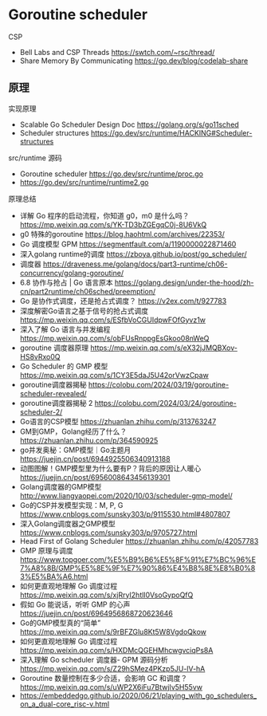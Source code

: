 # Goroutine scheduler
CSP
- Bell Labs and CSP Threads https://swtch.com/~rsc/thread/
- Share Memory By Communicating https://go.dev/blog/codelab-share

## 原理
实现原理
- Scalable Go Scheduler Design Doc https://golang.org/s/go11sched
- Scheduler structures https://go.dev/src/runtime/HACKING#Scheduler-structures

src/runtime 源码
- Goroutine scheduler https://go.dev/src/runtime/proc.go
- https://go.dev/src/runtime/runtime2.go

原理总结
- 详解 Go 程序的启动流程，你知道 g0，m0 是什么吗？https://mp.weixin.qq.com/s/YK-TD3bZGEgqC0j-8U6VkQ
- g0 特殊的goroutine https://blog.haohtml.com/archives/22353/
- Go 调度模型 GPM https://segmentfault.com/a/1190000022871460
- 深入golang runtime的调度 https://zboya.github.io/post/go_scheduler/
- 调度器 https://draveness.me/golang/docs/part3-runtime/ch06-concurrency/golang-goroutine/
- 6.8 协作与抢占 | Go 语言原本 https://golang.design/under-the-hood/zh-cn/part2runtime/ch06sched/preemption/
- Go 是协作式调度，还是抢占式调度？ https://v2ex.com/t/927783
- 深度解密Go语言之基于信号的抢占式调度 https://mp.weixin.qq.com/s/ESfbVoCGUIdpwFOfGyvz1w
- 深入了解 Go 语言与并发编程 https://mp.weixin.qq.com/s/obFUsRnppgEsGkoo08nWeQ
- goroutine 调度器原理 https://mp.weixin.qq.com/s/eX32jJMQBXov-HS8vRxo0Q
- Go Scheduler 的 GMP 模型 https://mp.weixin.qq.com/s/1CY3E5daJ5U42orVwzCpaw
- goroutine调度器揭秘 https://colobu.com/2024/03/19/goroutine-scheduler-revealed/
- goroutine调度器揭秘 2 https://colobu.com/2024/03/24/goroutine-scheduler-2/
- Go语言的CSP模型 https://zhuanlan.zhihu.com/p/313763247
- GM到GMP，Golang经历了什么？ https://zhuanlan.zhihu.com/p/364590925
- go并发奥秘：GMP模型｜Go主题月 https://juejin.cn/post/6944925506340913188
- 动图图解！GMP模型里为什么要有P？背后的原因让人暖心 https://juejin.cn/post/6956008643456139301
- Golang调度器的GMP模型 http://www.liangyaopei.com/2020/10/03/scheduler-gmp-model/
- Go的CSP并发模型实现：M, P, G https://www.cnblogs.com/sunsky303/p/9115530.html#4807807
- 深入Golang调度器之GMP模型 https://www.cnblogs.com/sunsky303/p/9705727.html
- Head First of Golang Scheduler https://zhuanlan.zhihu.com/p/42057783
- GMP 原理与调度 https://www.topgoer.com/%E5%B9%B6%E5%8F%91%E7%BC%96%E7%A8%8B/GMP%E5%8E%9F%E7%90%86%E4%B8%8E%E8%B0%83%E5%BA%A6.html
- 如何更直观地理解 Go 调度过程 https://mp.weixin.qq.com/s/xjRryI2htlI0VsoGypoQfQ
- 假如 Go 能说话，听听 GMP 的心声 https://juejin.cn/post/6964956868720623646
- Go的GMP模型真的“简单” https://mp.weixin.qq.com/s/9rBFZGlu8Kt5W8VgdoQkow
- 如何更直观地理解 Go 调度过程 https://mp.weixin.qq.com/s/HXDMcQGEHMhcwgvciqPs8A
- 深入理解 Go scheduler 调度器- GPM 源码分析 https://mp.weixin.qq.com/s/Z29hSMez4PKzp5JU-lV-hA
- Goroutine 数量控制在多少合适，会影响 GC 和调度？https://mp.weixin.qq.com/s/uWP2X6iFu7BtwjIv5H55vw
- https://embeddedgo.github.io/2020/06/21/playing_with_go_schedulers_on_a_dual-core_risc-v.html
